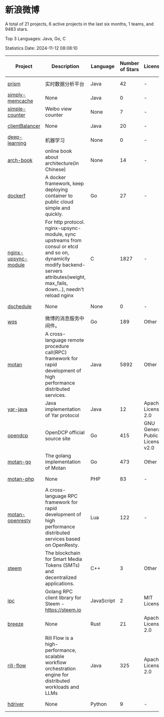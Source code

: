 # 新浪微博

A total of 21 projects, 6 active projects in the last six months, 1 teams, and 9483 stars.

Top 3 Languages: Java, Go, C

Statistics Date: 2024-11-12 08:08:10

| Project | Description | Language | Number of Stars | License | Creation Date | Last Updated Date | Last Pushed Date |
| --- | --- | --- | --- | --- | --- | --- | --- |
| [prism](https://github.com/weibocom/prism) | 实时数据分析平台 | Java | 42 | - | 2013-03-21 | 2024-08-30 | 2013-06-26 |
| [simply-memcache](https://github.com/weibocom/simply-memcache) | None | Java | 0 | - | 2013-03-21 | 2018-05-08 | 2013-08-19 |
| [simple-counter](https://github.com/weibocom/simple-counter) | Weibo view counter | None | 7 | - | 2013-03-22 | 2020-05-11 | 2013-03-22 |
| [clientBalancer](https://github.com/weibocom/clientBalancer) | None | Java | 20 | - | 2013-03-22 | 2024-09-23 | 2013-03-22 |
| [deep-learning](https://github.com/weibocom/deep-learning) | 机器学习 | None | 0 | - | 2013-09-17 | 2013-09-17 | 2013-09-17 |
| [arch-book](https://github.com/weibocom/arch-book) | online book about architecture(in Chinese) | None | 14 | - | 2014-07-08 | 2018-08-28 | 2014-07-18 |
| [dockerf](https://github.com/weibocom/dockerf) | A docker framework, keep deploying container to public cloud simple and quickly. | Go | 27 | - | 2015-06-11 | 2024-05-11 | 2022-01-14 |
| [nginx-upsync-module](https://github.com/weibocom/nginx-upsync-module) | For http protocol. nginx-upsync-module, sync upstreams from consul or etcd and so on, dynamiclly modify backend-servers attributes(weight, max_fails, down...), needn't reload nginx | C | 1827 | - | 2015-09-17 | 2024-11-06 | 2023-04-07 |
| [dschedule](https://github.com/weibocom/dschedule) | None | None | 0 | - | 2016-02-19 | 2018-02-23 | 2016-03-23 |
| [wqs](https://github.com/weibocom/wqs) | 微博的消息服务中间件。 | Go | 189 | Other | 2016-04-19 | 2024-08-22 | 2017-10-10 |
| [motan](https://github.com/weibocom/motan) | A cross-language remote procedure call(RPC) framework for rapid development of high performance distributed services. | Java | 5892 | Other | 2016-04-20 | 2024-11-11 | 2024-11-08 |
| [yar-java](https://github.com/weibocom/yar-java) | Java implementation of Yar protocol | Java | 12 | Apache License 2.0 | 2016-06-23 | 2024-05-07 | 2022-11-15 |
| [opendcp](https://github.com/weibocom/opendcp) | OpenDCP official source site | Go | 415 | GNU General Public License v2.0 | 2016-12-01 | 2024-09-12 | 2022-07-05 |
| [motan-go](https://github.com/weibocom/motan-go) | The golang implementation of Motan | Go | 473 | Other | 2017-10-30 | 2024-11-03 | 2024-11-07 |
| [motan-php](https://github.com/weibocom/motan-php) | None | PHP | 83 | - | 2017-10-30 | 2024-11-01 | 2024-11-01 |
| [motan-openresty](https://github.com/weibocom/motan-openresty) | A cross-language RPC framework for rapid development of high performance distributed services based on OpenResty. | Lua | 122 | - | 2017-10-30 | 2024-10-29 | 2024-10-29 |
| [steem](https://github.com/weibocom/steem) | The blockchain for Smart Media Tokens (SMTs) and decentralized applications. | C++ | 3 | Other | 2018-03-06 | 2018-07-06 | 2018-07-03 |
| [ipc](https://github.com/weibocom/ipc) | Golang RPC client library for Steem - https://steem.io | JavaScript | 2 | MIT License | 2018-04-10 | 2019-04-09 | 2018-06-12 |
| [breeze](https://github.com/weibocom/breeze) | None | Rust | 21 | Apache License 2.0 | 2021-06-11 | 2024-10-25 | 2024-11-06 |
| [rill-flow](https://github.com/weibocom/rill-flow) |  Rill Flow is a high-performance, scalable workflow orchestration engine for distributed workloads and LLMs | Java | 325 | Apache License 2.0 | 2023-11-03 | 2024-11-06 | 2024-11-07 |
| [hdriver](https://github.com/weibocom/hdriver) | None | Python | 9 | - | 2024-01-24 | 2024-08-10 | 2024-01-24 |
